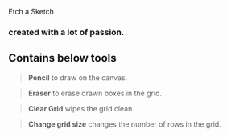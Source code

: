 Etch a Sketch

### created with a lot of passion.

## Contains below tools

> **Pencil** to draw on the canvas.

> **Eraser** to erase drawn boxes in the grid.

> **Clear Grid** wipes the grid clean.

> **Change grid size** changes the number of rows in the grid.